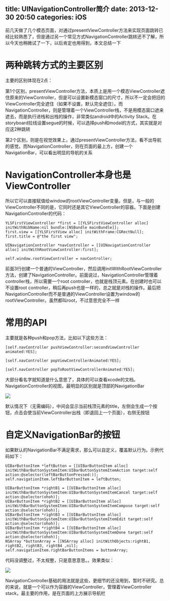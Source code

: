 title: UINavigationController简介
date: 2013-12-30 20:50
categories: iOS 
---
前几天做了几个模态页面，对通过presentViewController方法来实现页面跳转已经比较熟悉了，但是通过另一个常见方式NavigationController跳转还不了解，所以今天也稍微试了一下，以后肯定也用得到，本文总结一下
<!--more-->

# 两种跳转方式的主要区别

主要的区别体现在2点：

第1个区别，presentViewController方法，本质上是用一个模态ViewController遮住原来的ViewController，但是可以设置新模态窗口的尺寸，所以不一定会把旧的ViewController完全遮住（如果不设置，默认完全遮住）。而NavigationController，则是管理着一个ViewController栈，不是用模态窗口遮来遮去，而是执行进栈和出栈的操作，非常类似android中的Activity Stack。在storyboard拉线设置segue的时候，可以选择push和modal的方式，其实就是对应这2种跳转

第2个区别，则是在视觉效果上，通过presentViewController方法，看不出导航的感觉。而NavigationController，则在页面的最上方，创建一个NavigationBar，可以看出明显的导航的关系

# NavigationController本身也是ViewController

所以它可以直接赋值给window的rootViewController变量。但是，与一般的ViewController不同的是，它同时还是其它ViewController的容器。下面是创建NavigationController的代码：

```
YLSFirstViewController *first = [[YLSFirstViewController alloc] initWithNibName:nil bundle:[NSBundle mainBundle]];
first.view = [[YLSFirstView alloc] initWithFrame:CGRectNull];
first.title = @"the first view";

UINavigationController *navController = [[UINavigationController alloc] initWithRootViewController:first];

self.window.rootViewController = navController;
```
前面3行创建一个普通的ViewController，然后调用initWithRootViewController方法，创建了NavigationController。前面说过，NavigationController管理着controller栈，所以需要一个root controller，也就是栈顶元素。在创建时也可以不设置root controller，稍后再push也是一样的，总之就是对栈的操作。最后把NavigationController而不是普通的ViewController设置为window的rootViewController。虽然都叫root，不过意思完全不一样

# 常用的API

主要就是各种push和pop方法，比如以下这些方法：

```
[self.navController pushViewController:secondViewController animated:YES];
```
```
[self.navController popViewControllerAnimated:YES];
```
```
[self.navController popToRootViewControllerAnimated:YES];
```
大部分看名字就知道是什么意思了，具体的可以查看xcode的文档。NavigationController的视图，最明显的区别就是顶部的NavigationBar

![](http://img.blog.csdn.net/20131230203948218)

默认情况下（无需编码），中间会显示当前栈顶元素的title，左侧会生成一个按钮，点击会使当前ViewController出栈（即退回上一个页面），右侧无按钮

# 自定义NavigationBar的按钮

如果默认的NavigationBar不满足需求，那么可以自定义，覆盖默认行为。示例代码如下：

```
UIBarButtonItem *leftButton = [[UIBarButtonItem alloc] initWithBarButtonSystemItem:UIBarButtonSystemItemAction target:self action:@selector(leftBarButtonPressed:)];
self.navigationItem.leftBarButtonItem = leftButton;

UIBarButtonItem *rightB1 = [[UIBarButtonItem alloc] initWithBarButtonSystemItem:UIBarButtonSystemItemCancel target:self action:@selector(ohoh)];
UIBarButtonItem *rightB2 = [[UIBarButtonItem alloc] initWithBarButtonSystemItem:UIBarButtonSystemItemCompose target:self action:@selector(ohoh)];
UIBarButtonItem *rightB3 = [[UIBarButtonItem alloc] initWithBarButtonSystemItem:UIBarButtonSystemItemEdit target:self action:@selector(ohoh)];
UIBarButtonItem *rightB4 = [[UIBarButtonItem alloc] initWithBarButtonSystemItem:UIBarButtonSystemItemDone target:self action:@selector(ohoh)];
NSArray *buttonArray = [[NSArray alloc] initWithObjects:rightB1, rightB2, rightB3, rightB4 ,nil];
self.navigationItem.rightBarButtonItems = buttonArray;
```
代码没调整过，不太规整，只是意思意思。。效果类似：

![](http://img.blog.csdn.net/20131230204814187)

NavigationController基础的用法就是这些，更细节的还没用到，暂时不研究。总的来说，就是一个可以作为容器的ViewController，管理着ViewController stack，最主要的作用，是在页面的上方展示导航栏